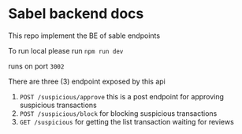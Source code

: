 # Sabel backend docs

This repo implement the BE of sable endpoints

To run local please run
`npm run dev`

runs on port `3002`

There are three (3) endpoint exposed by this api

1. `POST /suspicious/approve` this is a post endpoint for approving suspicious transactions
2. `POST /suspicious/block` for blocking suspicious transactions
3. `GET /suspicious` for getting the list transaction waiting for reviews
